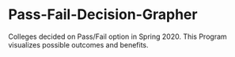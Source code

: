 # Pass-Fail-Decision-Grapher
Colleges decided on Pass/Fail option in Spring 2020. This Program visualizes possible outcomes and benefits.
